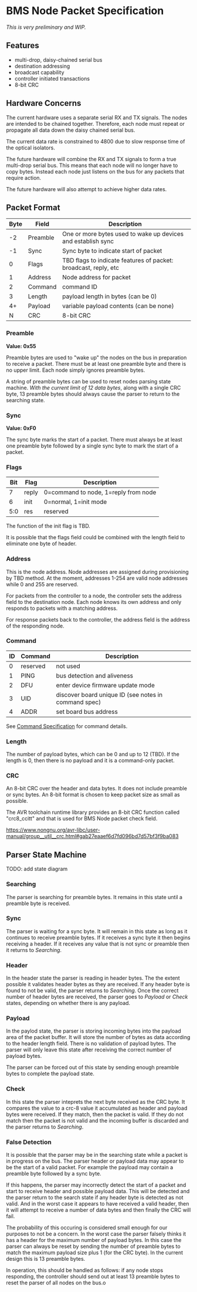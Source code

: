BMS Node Packet Specification
=============================

_This is very preliminary and WIP._

Features
--------

* multi-drop, daisy-chained serial bus
* destination addressing
* broadcast capability
* controller initiated transactions
* 8-bit CRC

Hardware Concerns
-----------------

The current hardware uses a separate serial RX and TX signals. The nodes are
intended to be chained together. Therefore, each node must repeat or propagate
all data down the daisy chained serial bus.

The current data rate is constrained to 4800 due to slow response time of the
optical isolators.

The future hardware will combine the RX and TX signals to form a true
multi-drop serial bus. This means that each node will no longer have to copy
bytes. Instead each node just listens on the bus for any packets that require
action.

The future hardware will also attempt to achieve higher data rates.

Packet Format
-------------

|Byte| Field  | Description                                                 |
|----|--------|-------------------------------------------------------------|
| -2 |Preamble| One or more bytes used to wake up devices and establish sync|
| -1 | Sync   | Sync byte to indicate start of packet                       |
|  0 | Flags  | TBD flags to indicate features of packet: broadcast, reply, etc|
|  1 | Address| Node address for packet                                     |
|  2 | Command| command ID                                                  |
|  3 | Length | payload length in bytes (can be 0)                          |
|  4+| Payload| variable payload contents (can be none)                     |
|  N | CRC    | 8-bit CRC                                                   |

### Preamble

**Value: 0x55**

Preamble bytes are used to "wake up" the nodes on the bus in preparation to
receive a packet. There must be at least one preamble byte and there is no
upper limit. Each node simply ignores preamble bytes.

A string of preamble bytes can be used to reset nodes parsing state machine.
_With the current limit of 12 data bytes_, along with a single CRC byte, 13
preamble bytes should always cause the parser to return to the searching
state.

### Sync

**Value: 0xF0**

The sync byte marks the start of a packet. There must always be at least one
preamble byte followed by a single sync byte to mark the start of a packet.

### Flags

| Bit | Flag | Description                          |
|-----|------|--------------------------------------|
|  7  | reply| 0=command to node, 1=reply from node |
|  6  | init | 0=normal, 1=init mode                |
| 5:0 | res  | reserved                             |

The function of the init flag is TBD.

It is possible that the flags field could be combined with the length field
to eliminate one byte of header.

### Address

This is the node address. Node addresses are assigned during provisioning by
TBD method. At the moment, addresses 1-254 are valid node addresses while
0 and 255 are reserved.

For packets from the controller to a node, the controller sets the address
field to the destination node. Each node knows its own address and only
responds to packets with a matching address.

For response packets back to the controller, the address field is the address
of the responding node.

### Command

| ID | Command | Description                       |
|----|---------|-----------------------------------|
|  0 | reserved| not used                          |
|  1 | PING    | bus detection and aliveness       |
|  2 | DFU     | enter device firmware update mode |
|  3 | UID     | discover board unique ID (see notes in command spec)|
|  4 | ADDR    | set board bus address             |

See [Command Specification](command.md) for command details.

### Length

The number of payload bytes, which can be 0 and up to 12 (TBD). If the length
is 0, then there is no payload and it is a command-only packet.

### CRC

An 8-bit CRC over the header and data bytes. It does not include preamble or
sync bytes. An 8-bit format is chosen to keep packet size as small as possible.

The AVR toolchain runtime library provides an 8-bit CRC function called
"crc8_ccitt" and that is used for BMS Node packet check field.

https://www.nongnu.org/avr-libc/user-manual/group__util__crc.html#gab27eaaef6d7fd096bd7d57bf3f9ba083

Parser State Machine
--------------------

TODO: add state diagram

### Searching

The parser is searching for preamble bytes. It remains in this state until a
preamble byte is received.

### Sync

The parser is waiting for a sync byte. It will remain in this state as long
as it continues to receive preamble bytes. If it receives a sync byte it then
begins receiving a header. If it receives any value that is not sync or
preamble then it returns to *Searching*.

### Header

In the header state the parser is reading in header bytes. The the extent
possible it validates header bytes as they are received. If any header byte
is found to not be valid, the parser returns to *Searching*. Once the correct
number of header bytes are received, the parser goes to *Payload* or *Check*
states, depending on whether there is any payload.

### Payload

In the paylod state, the parser is storing incoming bytes into the payload
area of the packet buffer. It will store the number of bytes as data according
to the header length field. There is no validation of payload bytes. The parser
will only leave this state after receiving the correct number of payload bytes.

The parser can be forced out of this state by sending enough preamble bytes to
complete the payload state.

### Check

In this state the parser inteprets the next byte received as the CRC byte.
It compares the value to a crc-8 value it accumulated as header and payload
bytes were received. If they match, then the packet is valid. If they do not
match then the packet is not valid and the incoming buffer is discarded and
the parser returns to *Searching*.

### False Detection

It is possible that the parser may be in the searching state while a packet
is in progress on the bus. The parser header or payload data may appear to
be the start of a valid packet. For example the payload may contain a preamble
byte followed by a sync byte.

If this happens, the parser may incorrectly detect the start of a packet and
start to receive header and possible payload data. This will be detected and
the parser return to the search state if any header byte is detected as not
valid. And in the worst case it appears to have received a valid header, then
it will attempt to receive a number of data bytes and then finally the CRC will
fail.

The probability of this occuring is considered small enough for our purposes to
not be a concern. In the worst case the parser falsely thinks it has a header
for the maximum number of payload bytes. In this case the parser can always be
reset by sending the number of preamble bytes to match the maximum payload
size plus 1 (for the CRC byte). In the current design this is 13 preamble
bytes.

In operation, this should be handled as follows: if any node stops responding,
the controller should send out at least 13 preamble bytes to reset the parser
of all nodes on the bus.o
